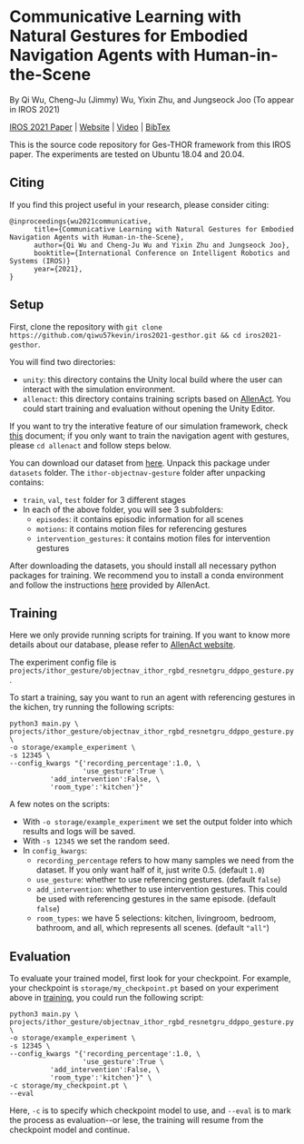 # Communicative Learning with Natural Gestures for Embodied Navigation Agents with Human-in-the-Scene
By Qi Wu, Cheng-Ju (Jimmy) Wu, Yixin Zhu, and Jungseock Joo (To appear in IROS 2021)

[IROS 2021 Paper](https://arxiv.org/pdf/2108.02846.pdf) | [Website](https://sites.google.com/view/iros2021-gesthor/home) | [Video](https://youtu.be/UAqGMQchEEg) | [BibTex](#citing)

This is the source code repository for Ges-THOR framework from this IROS paper. The experiments are tested on Ubuntu 18.04 and 20.04.

## Citing

If you find this project useful in your research, please consider citing:

```
@inproceedings{wu2021communicative,
      title={Communicative Learning with Natural Gestures for Embodied Navigation Agents with Human-in-the-Scene}, 
      author={Qi Wu and Cheng-Ju Wu and Yixin Zhu and Jungseock Joo},
      booktitle={International Conference on Intelligent Robotics and Systems (IROS)}
      year={2021},
}
```

## Setup
First, clone the repository with `git clone https://github.com/qiwu57kevin/iros2021-gesthor.git && cd iros2021-gesthor`.

You will find two directories:
- `unity`: this directory contains the Unity local build where the user can interact with the simulation environment.
- `allenact`: this directory contains training scripts based on [AllenAct](https://github.com/allenai/allenact/). You could start training and evaluation without opening the Unity Editor.

If you want to try the interative feature of our simulation framework, check [this](GESTHOR-UNITY.md) document; if you only want to train the navigation agent with gestures, please `cd allenact` and follow steps below.

You can download our dataset from [here](https://drive.google.com/file/d/1ccUac_mGPUyYbIuYDHfrkLYcCEaJV7Up/view?usp=sharing). Unpack this package under `datasets` folder. The `ithor-objectnav-gesture` folder after unpacking contains:
- `train`, `val`, `test` folder for 3 different stages
- In each of the above folder, you will see 3 subfolders:
    - `episodes`: it contains episodic information for all scenes
    - `motions`: it contains motion files for referencing gestures
    - `intervention_gestures`: it contains motion files for intervention gestures

After downloading the datasets, you should install all necessary python packages for training. We recommend you to install a conda environment and follow the instructions [here](https://allenact.org/installation/installation-allenact/#installing-a-conda-environment) provided by AllenAct.

## Training

Here we only provide running scripts for training. If you want to know more details about our database, please refer to [AllenAct website](https://allenact.org/).

The experiment config file is `projects/ithor_gesture/objectnav_ithor_rgbd_resnetgru_ddppo_gesture.py`.

To start a training, say you want to run an agent with referencing gestures in the kichen, try running the following scripts:

```
python3 main.py \
projects/ithor_gesture/objectnav_ithor_rgbd_resnetgru_ddppo_gesture.py \
-o storage/example_experiment \
-s 12345 \ 
--config_kwargs "{'recording_percentage':1.0, \
                  'use_gesture':True \
		  'add_intervention':False, \
		  'room_type':'kitchen'}"
```

A few notes on the scripts:
- With `-o storage/example_experiment` we set the output folder into which results and logs will be saved.
- With `-s 12345` we set the random seed.
- In `config_kwargs`:
    - `recording_percentage` refers to how many samples we need from the dataset. If you only want half of it, just write 0.5. (default `1.0`)
    - `use_gesture`: whether to use referencing gestures. (default `false`)
    - `add_intervention`: whether to use intervention gestures. This could be used with referencing gestures in the same episode. (default `false`)
    - `room_types`: we have 5 selections: kitchen, livingroom, bedroom, bathroom, and all, which represents all scenes. (default `"all"`)

## Evaluation

To evaluate your trained model, first look for your checkpoint. For example, your checkpoint is `storage/my_checkpoint.pt` based on your experiment above in [training](#training), you could run the following script:

```
python3 main.py \
projects/ithor_gesture/objectnav_ithor_rgbd_resnetgru_ddppo_gesture.py \
-o storage/example_experiment \
-s 12345 \ 
--config_kwargs "{'recording_percentage':1.0, \
                  'use_gesture':True \
		  'add_intervention':False, \
		  'room_type':'kitchen'}" \
-c storage/my_checkpoint.pt \
--eval
```

Here, `-c` is to specify which checkpoint model to use, and `--eval` is to mark the process as evaluation--or lese, the training will resume from the checkpoint model and continue.
